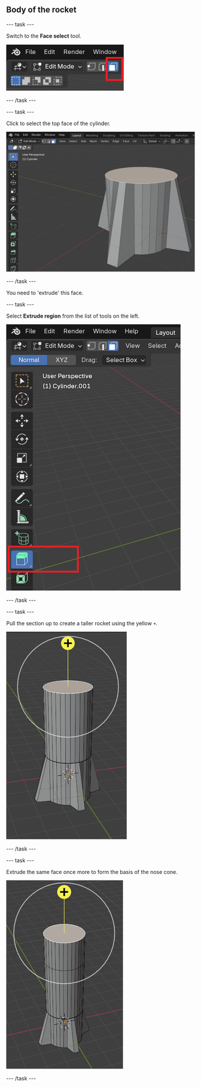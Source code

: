 ## Body of the rocket

--- task ---

Switch to the **Face select** tool.

![Face select tool](images/face-select.png)

--- /task ---

--- task ---

Click to select the top face of the cylinder.

![The top face selected](images/face-selected.png)

--- /task ---

You need to 'extrude' this face.

--- task ---

Select **Extrude region** from the list of tools on the left.

![Extrude region tool](images/extrude-region.png)

--- /task ---

--- task ---

Pull the section up to create a taller rocket using the yellow `+`.

![A taller rocket](images/blender-rocket-body-extrude.png)

--- /task ---

--- task ---

Extrude the same face once more to form the basis of the nose cone.

![Nose cone](images/blender-rocket-nose-extrude.png)

--- /task ---

